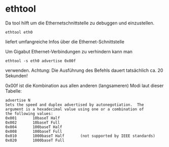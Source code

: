 # ethtool

Da tool hilft um die Ethernetschnittstelle zu debuggen und einzustellen.

    ethtool eth0

liefert umfangreiche Infos über die Ethernet-Schnittstelle


Um Gigabut Ethernet-Verbindungen zu verhindern kann man

    ethtool -s eth0 advertise 0x00f

verwenden.
Achtung: Die Ausführung des Befehls dauert tatsächlich ca. 20 Sekunden!

0x00f ist die Kombination aus allen anderen (langsameren) Modi laut dieser Tabelle:

    advertise N
    Sets the speed and duplex advertised by autonegotiation.  The 
    argument is a hexadecimal value using one or a combination of
    the following values:
    0x001       10baseT Half
    0x002       10baseT Full
    0x004       100baseT Half
    0x008       100baseT Full
    0x010       1000baseT Half       (not supported by IEEE standards)
    0x020       1000baseT Full
    
    

      
      

